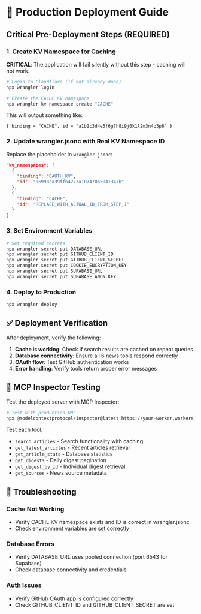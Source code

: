 # 🚀 Production Deployment Guide

## Critical Pre-Deployment Steps (REQUIRED)

### 1. Create KV Namespace for Caching

**CRITICAL**: The application will fail silently without this step - caching will not work.

```bash
# Login to Cloudflare (if not already done)
npx wrangler login

# Create the CACHE KV namespace
npx wrangler kv namespace create "CACHE"
```

This will output something like:
```
{ binding = "CACHE", id = "a1b2c3d4e5f6g7h8i9j0k1l2m3n4o5p6" }
```

### 2. Update wrangler.jsonc with Real KV Namespace ID

Replace the placeholder in `wrangler.jsonc`:

```json
"kv_namespaces": [
  {
    "binding": "OAUTH_KV",
    "id": "06998ca39ffb4273a10747065041347b"
  },
  {
    "binding": "CACHE",
    "id": "REPLACE_WITH_ACTUAL_ID_FROM_STEP_1"
  }
]
```

### 3. Set Environment Variables

```bash
# Set required secrets
npx wrangler secret put DATABASE_URL
npx wrangler secret put GITHUB_CLIENT_ID  
npx wrangler secret put GITHUB_CLIENT_SECRET
npx wrangler secret put COOKIE_ENCRYPTION_KEY
npx wrangler secret put SUPABASE_URL
npx wrangler secret put SUPABASE_ANON_KEY
```

### 4. Deploy to Production

```bash
npx wrangler deploy
```

## ✅ Deployment Verification

After deployment, verify the following:

1. **Cache is working**: Check if search results are cached on repeat queries
2. **Database connectivity**: Ensure all 6 news tools respond correctly
3. **OAuth flow**: Test GitHub authentication works
4. **Error handling**: Verify tools return proper error messages

## 🎯 MCP Inspector Testing

Test the deployed server with MCP Inspector:

```bash
# Test with production URL
npx @modelcontextprotocol/inspector@latest https://your-worker.workers.dev/mcp
```

Test each tool:
- `search_articles` - Search functionality with caching
- `get_latest_articles` - Recent articles retrieval  
- `get_article_stats` - Database statistics
- `get_digests` - Daily digest pagination
- `get_digest_by_id` - Individual digest retrieval
- `get_sources` - News source metadata

## 🔧 Troubleshooting

### Cache Not Working
- Verify CACHE KV namespace exists and ID is correct in wrangler.jsonc
- Check environment variables are set correctly

### Database Errors  
- Verify DATABASE_URL uses pooled connection (port 6543 for Supabase)
- Check database connectivity and credentials

### Auth Issues
- Verify GitHub OAuth app is configured correctly
- Check GITHUB_CLIENT_ID and GITHUB_CLIENT_SECRET are set